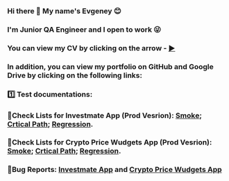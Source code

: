 ### Hi there 👋 My name's Evgeney :blush:
### I'm Junior QA Engineer and I open to work :stuck_out_tongue_winking_eye: 

### You can view my CV by clicking on the arrow - [:arrow_forward:](https://drive.google.com/file/d/14UWaZK316h8kwqF_Y2ae8fHWzDnIVgqX/view?usp=share_link) 
### In addition, you can view my portfolio on GitHub and Google Drive by clicking on the following links:
### :one: Test documentations:
### 🔸Check Lists for Investmate App (Prod Vesrion): [Smokе](); [Crtical Path](); [Regression]().
### 🔸Check Lists for Crypto Price Wudgets App (Prod Vesrion): [Smokе](); [Crtical Path](); [Regression]().
### 🔸Bug Reports: [Investmate App]() and [Crypto Price Wudgets App]()
